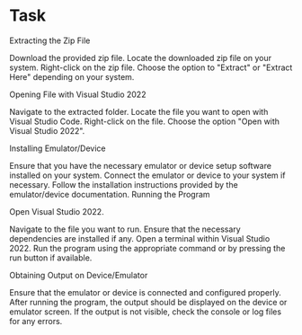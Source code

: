 # Task
Extracting the Zip File

Download the provided zip file.
Locate the downloaded zip file on your system.
Right-click on the zip file.
Choose the option to "Extract" or "Extract Here" depending on your system.


Opening File with Visual Studio 2022

Navigate to the extracted folder.
Locate the file you want to open with Visual Studio Code.
Right-click on the file.
Choose the option "Open with Visual Studio 2022".


Installing Emulator/Device

Ensure that you have the necessary emulator or device setup software installed on your system.
Connect the emulator or device to your system if necessary.
Follow the installation instructions provided by the emulator/device documentation.
Running the Program



Open Visual Studio 2022.

Navigate to the file you want to run.
Ensure that the necessary dependencies are installed if any.
Open a terminal within Visual Studio 2022.
Run the program using the appropriate command or by pressing the run button if available.


Obtaining Output on Device/Emulator

Ensure that the emulator or device is connected and configured properly.
After running the program, the output should be displayed on the device or emulator screen.
If the output is not visible, check the console or log files for any errors.
